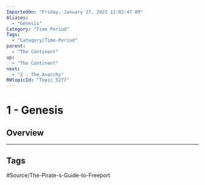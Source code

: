 ```yaml
---
ImportedOn: "Friday, January 27, 2023 12:02:47 AM"
Aliases:
  - "Genesis"
Category: "Time Period"
Tags:
  - "Category/Time-Period"
parent:
  - "The Continent"
up:
  - "The Continent"
next:
  - "2 - The Anarchy"
RWtopicId: "Topic_5277"
---
```

# 1 - Genesis
## Overview

---
## Tags
#Source/The-Pirate-s-Guide-to-Freeport

